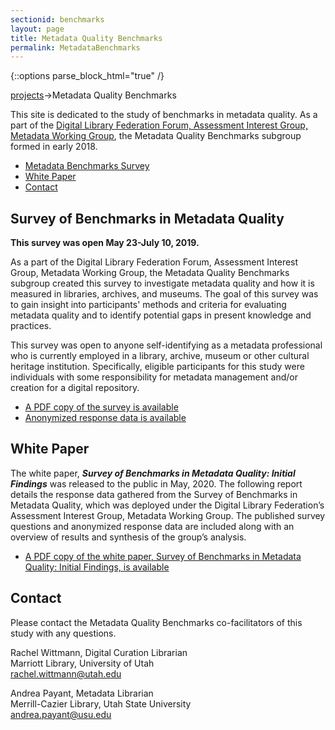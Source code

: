 ```yaml
---
sectionid: benchmarks
layout: page
title: Metadata Quality Benchmarks
permalink: MetadataBenchmarks
---
```


{::options parse_block_html="true" /}

<a href="/Projects">projects</a>->Metadata Quality Benchmarks

This site is dedicated to the study of benchmarks in metadata quality. As a part of the [Digital Library Federation Forum, Assessment Interest Group, Metadata Working Group](https://wiki.diglib.org/Assessment), the Metadata Quality Benchmarks subgroup formed in early 2018.

<ul>
<li><a href="#survey">Metadata Benchmarks Survey</a></li>
<li><a href="#wp">White Paper</a></li>
<li><a href="#contact">Contact</a></li>
</ul>

<h2 id="survey">Survey of Benchmarks in Metadata Quality</h2>

**This survey was open May 23-July 10, 2019.**

As a part of the Digital Library Federation Forum, Assessment Interest Group, Metadata Working Group, the Metadata Quality Benchmarks subgroup created this survey to investigate metadata quality and how it is measured in libraries, archives, and museums. The goal of this survey was to gain insight into participants' methods and criteria for evaluating metadata quality and to identify potential gaps in present knowledge and practices.

This survey was open to anyone self-identifying as a metadata professional who is currently employed in a library, archive, museum or other cultural heritage institution. Specifically, eligible participants for this study were individuals with some responsibility for metadata management and/or creation for a digital repository.

* [A PDF copy of the survey is available](http://dlfmetadataassessment.github.io/assets/Survey_of_Metadata_Quality_Benchmarks.pdf)
* [Anonymized response data is available](http://dlfmetadataassessment.github.io/assets/DLFMetadataQualityBenchmarksSurveyTextResponse.xlsx)

<h2 id="wp">White Paper</h2>

The white paper, ***Survey of Benchmarks in Metadata Quality: Initial Findings*** was released to the public in May, 2020. The following report details the response data gathered from the Survey of Benchmarks in Metadata Quality, which was deployed under the Digital Library Federation’s Assessment Interest Group, Metadata Working Group. The published survey questions and anonymized response data are included along with an overview of results and synthesis of the group’s analysis.

* [A PDF copy of the white paper, Survey of Benchmarks in Metadata Quality: Initial Findings, is available](http://dlfmetadataassessment.githup.io/assets/WhitePaper_SurveyofBenchmarksinMetadataQuality.pdf)


<h2 id="contact">Contact</h2>

Please contact the Metadata Quality Benchmarks co-facilitators of this study with any questions.  

Rachel Wittmann, Digital Curation Librarian <br/>
Marriott Library, University of Utah<br/>
rachel.wittmann@utah.edu<br/>


Andrea Payant, Metadata Librarian<br/>
Merrill-Cazier Library, Utah State University<br/>
andrea.payant@usu.edu<br/>